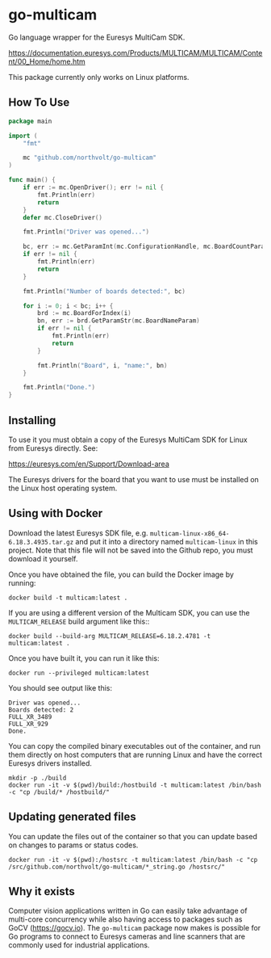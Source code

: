 # go-multicam

Go language wrapper for the Euresys MultiCam SDK.

https://documentation.euresys.com/Products/MULTICAM/MULTICAM/Content/00_Home/home.htm

This package currently only works on Linux platforms.


## How To Use

```go
package main

import (
	"fmt"

	mc "github.com/northvolt/go-multicam"
)

func main() {
	if err := mc.OpenDriver(); err != nil {
		fmt.Println(err)
		return
	}
	defer mc.CloseDriver()

	fmt.Println("Driver was opened...")

	bc, err := mc.GetParamInt(mc.ConfigurationHandle, mc.BoardCountParam)
	if err != nil {
		fmt.Println(err)
		return
	}

	fmt.Println("Number of boards detected:", bc)

	for i := 0; i < bc; i++ {
		brd := mc.BoardForIndex(i)
		bn, err := brd.GetParamStr(mc.BoardNameParam)
		if err != nil {
			fmt.Println(err)
			return
		}

		fmt.Println("Board", i, "name:", bn)
	}

	fmt.Println("Done.")
}
```


## Installing

To use it you must obtain a copy of the Euresys MultiCam SDK for Linux from Euresys directly. See:

https://euresys.com/en/Support/Download-area

The Euresys drivers for the board that you want to use must be installed on the Linux host operating system.


## Using with Docker

Download the latest Euresys SDK file, e.g. `multicam-linux-x86_64-6.18.3.4935.tar.gz` and put it into a directory named `multicam-linux` in this project. Note that this file will not be saved into the Github repo, you must download it yourself.

Once you have obtained the file, you can build the Docker image by running:


```
docker build -t multicam:latest .

```

If you are using a different version of the Multicam SDK, you can use the `MULTICAM_RELEASE` build argument like this::


```
docker build --build-arg MULTICAM_RELEASE=6.18.2.4781 -t multicam:latest .

```

Once you have built it, you can run it like this:


```
docker run --privileged multicam:latest

```

You should see output like this:

```
Driver was opened...
Boards detected: 2
FULL_XR_3489
FULL_XR_929
Done.
```

You can copy the compiled binary executables out of the container, and run them directly on host computers that are running Linux and have the correct Euresys drivers installed.

```
mkdir -p ./build
docker run -it -v $(pwd)/build:/hostbuild -t multicam:latest /bin/bash -c "cp /build/* /hostbuild/"
```

## Updating generated files

You can update the files out of the container so that you can update based on changes to params or status codes.

```
docker run -it -v $(pwd):/hostsrc -t multicam:latest /bin/bash -c "cp /src/github.com/northvolt/go-multicam/*_string.go /hostsrc/"
```

## Why it exists

Computer vision applications written in Go can easily take advantage of multi-core concurrency while also having access to packages such as GoCV (https://gocv.io). The `go-multicam` package now makes is possible for Go programs to connect to Euresys cameras and line scanners that are commonly used for industrial applications.
